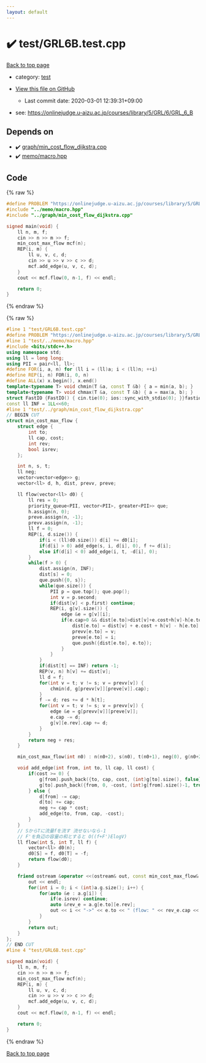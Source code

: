 ```yaml
---
layout: default
---
```


<!-- mathjax config similar to math.stackexchange -->
<script type="text/javascript" async
  src="https://cdnjs.cloudflare.com/ajax/libs/mathjax/2.7.5/MathJax.js?config=TeX-MML-AM_CHTML">
</script>
<script type="text/x-mathjax-config">
  MathJax.Hub.Config({
    TeX: { equationNumbers: { autoNumber: "AMS" }},
    tex2jax: {
      inlineMath: [ ['$','$'] ],
      processEscapes: true
    },
    "HTML-CSS": { matchFontHeight: false },
    displayAlign: "left",
    displayIndent: "2em"
  });
</script>

<script type="text/javascript" src="https://cdnjs.cloudflare.com/ajax/libs/jquery/3.4.1/jquery.min.js"></script>
<script src="https://cdn.jsdelivr.net/npm/jquery-balloon-js@1.1.2/jquery.balloon.min.js" integrity="sha256-ZEYs9VrgAeNuPvs15E39OsyOJaIkXEEt10fzxJ20+2I=" crossorigin="anonymous"></script>
<script type="text/javascript" src="../../assets/js/copy-button.js"></script>
<link rel="stylesheet" href="../../assets/css/copy-button.css" />


# :heavy_check_mark: test/GRL6B.test.cpp

<a href="../../index.html">Back to top page</a>

* category: <a href="../../index.html#098f6bcd4621d373cade4e832627b4f6">test</a>
* <a href="{{ site.github.repository_url }}/blob/master/test/GRL6B.test.cpp">View this file on GitHub</a>
    - Last commit date: 2020-03-01 12:39:31+09:00


* see: <a href="https://onlinejudge.u-aizu.ac.jp/courses/library/5/GRL/6/GRL_6_B">https://onlinejudge.u-aizu.ac.jp/courses/library/5/GRL/6/GRL_6_B</a>


## Depends on

* :heavy_check_mark: <a href="../../library/graph/min_cost_flow_dijkstra.cpp.html">graph/min_cost_flow_dijkstra.cpp</a>
* :heavy_check_mark: <a href="../../library/memo/macro.hpp.html">memo/macro.hpp</a>


## Code

<a id="unbundled"></a>
{% raw %}
```cpp
#define PROBLEM "https://onlinejudge.u-aizu.ac.jp/courses/library/5/GRL/6/GRL_6_B"
#include "../memo/macro.hpp"
#include "../graph/min_cost_flow_dijkstra.cpp"

signed main(void) {
    ll n, m, f;
    cin >> n >> m >> f;
    min_cost_max_flow mcf(n);
    REP(i, m) {
        ll u, v, c, d;
        cin >> u >> v >> c >> d;
        mcf.add_edge(u, v, c, d);
    }
    cout << mcf.flow(0, n-1, f) << endl;

    return 0;
}
```
{% endraw %}

<a id="bundled"></a>
{% raw %}
```cpp
#line 1 "test/GRL6B.test.cpp"
#define PROBLEM "https://onlinejudge.u-aizu.ac.jp/courses/library/5/GRL/6/GRL_6_B"
#line 1 "test/../memo/macro.hpp"
#include <bits/stdc++.h>
using namespace std;
using ll = long long;
using PII = pair<ll, ll>;
#define FOR(i, a, n) for (ll i = (ll)a; i < (ll)n; ++i)
#define REP(i, n) FOR(i, 0, n)
#define ALL(x) x.begin(), x.end()
template<typename T> void chmin(T &a, const T &b) { a = min(a, b); }
template<typename T> void chmax(T &a, const T &b) { a = max(a, b); }
struct FastIO {FastIO() { cin.tie(0); ios::sync_with_stdio(0); }}fastiofastio;
const ll INF = 1LL<<60;
#line 1 "test/../graph/min_cost_flow_dijkstra.cpp"
// BEGIN CUT
struct min_cost_max_flow {
    struct edge {
        int to;
        ll cap, cost;
        int rev;
        bool isrev;
    };

    int n, s, t;
    ll neg;
    vector<vector<edge>> g;
    vector<ll> d, h, dist, prevv, preve;

    ll flow(vector<ll> d0) {
        ll res = 0;
        priority_queue<PII, vector<PII>, greater<PII>> que;
        h.assign(n, 0);
        preve.assign(n, -1);
        prevv.assign(n, -1);
        ll f = 0;
        REP(i, d.size()) {
            if(i < (ll)d0.size()) d[i] += d0[i];
            if(d[i] > 0) add_edge(s, i, d[i], 0), f += d[i];
            else if(d[i] < 0) add_edge(i, t, -d[i], 0);
        }
        while(f > 0) {
            dist.assign(n, INF);
            dist[s] = 0;
            que.push({0, s});
            while(que.size()) {
                PII p = que.top(); que.pop();
                int v = p.second;
                if(dist[v] < p.first) continue;
                REP(i, g[v].size()) {
                    edge &e = g[v][i];
                    if(e.cap>0 && dist[e.to]>dist[v]+e.cost+h[v]-h[e.to]) {
                        dist[e.to] = dist[v] + e.cost + h[v] - h[e.to];
                        prevv[e.to] = v;
                        preve[e.to] = i;
                        que.push({dist[e.to], e.to});
                    }
                }
            }
            if(dist[t] == INF) return -1;
            REP(v, n) h[v] += dist[v];
            ll d = f;
            for(int v = t; v != s; v = prevv[v]) {
                chmin(d, g[prevv[v]][preve[v]].cap);
            }
            f -= d; res += d * h[t];
            for(int v = t; v != s; v = prevv[v]) {
                edge &e = g[prevv[v]][preve[v]];
                e.cap -= d;
                g[v][e.rev].cap += d;
            }
        }
        return neg + res;
    }

    min_cost_max_flow(int n0) : n(n0+2), s(n0), t(n0+1), neg(0), g(n0+2), d(n0+2) {}

    void add_edge(int from, int to, ll cap, ll cost) {
        if(cost >= 0) {
            g[from].push_back({to, cap, cost, (int)g[to].size(), false});
            g[to].push_back({from, 0, -cost, (int)g[from].size()-1, true});
        } else {
            d[from] -= cap;
            d[to] += cap;
            neg += cap * cost;
            add_edge(to, from, cap, -cost);
        }
    }
    // SからTに流量fを流す 流せないなら-1
    // F'を負辺の容量の和とすると O((f+F')ElogV) 
    ll flow(int S, int T, ll f) {
        vector<ll> d0(n);
        d0[S] = f, d0[T] = -f;
        return flow(d0);
    }

    friend ostream &operator <<(ostream& out, const min_cost_max_flow& a){
        out << endl;
        for(int i = 0; i < (int)a.g.size(); i++) {
            for(auto &e : a.g[i]) {
                if(e.isrev) continue;
                auto &rev_e = a.g[e.to][e.rev];
                out << i << "->" << e.to << " (flow: " << rev_e.cap << "/" << e.cap + rev_e.cap << ") cost:" << e.cost << endl;
            }
        }
        return out;
    }
};
// END CUT
#line 4 "test/GRL6B.test.cpp"

signed main(void) {
    ll n, m, f;
    cin >> n >> m >> f;
    min_cost_max_flow mcf(n);
    REP(i, m) {
        ll u, v, c, d;
        cin >> u >> v >> c >> d;
        mcf.add_edge(u, v, c, d);
    }
    cout << mcf.flow(0, n-1, f) << endl;

    return 0;
}

```
{% endraw %}

<a href="../../index.html">Back to top page</a>


